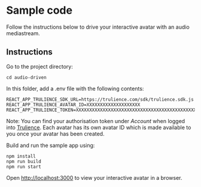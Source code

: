 # Sample code

Follow the instructions below to drive your interactive avatar with an audio mediastream.

## Instructions

Go to the project directory:
```
cd audio-driven
```

In this folder, add a .env file with the following contents:
```
REACT_APP_TRULIENCE_SDK_URL=https://trulience.com/sdk/trulience.sdk.js
REACT_APP_TRULIENCE_AVATAR_ID=XXXXXXXXXXXXXXXXXXXX
REACT_APP_TRULIENCE_TOKEN=XXXXXXXXXXXXXXXXXXXXXXXXXXXXXXXXXXXXXXXXXXXXXXXXXXXXXXXXXX
```
Note: You can find your authorisation token under *Account* when logged into [Trulience](https://www.trulience.com). Each avatar has its own avatar ID which is made available to you once your avatar has been created.

Build and run the sample app using:
```
npm install
npm run build
npm run start
```

Open [http://localhost:3000](http://localhost:3000) to view your interactive avatar in a browser.
